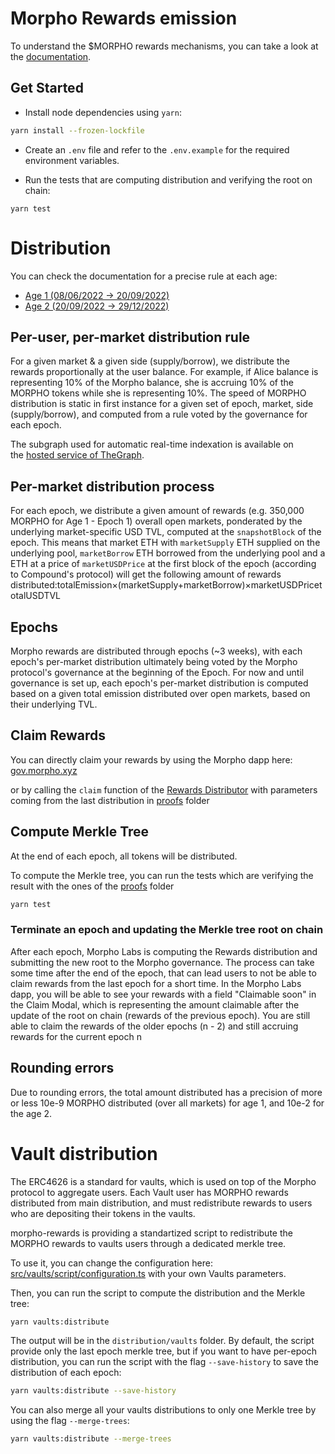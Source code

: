 # **Morpho Rewards emission**
To understand the $MORPHO rewards mechanisms, you can take a look at the [documentation](https://docs.morpho.xyz/usdmorpho/ages-and-epochs).

## **Get Started**

- Install node dependencies using `yarn`:

```bash
yarn install --frozen-lockfile
```

- Create an `.env` file and refer to the `.env.example` for the required environment variables.

- Run the tests that are computing distribution and verifying the root on chain:

```
yarn test
```

# Distribution

You can check the documentation for a precise rule at each age:
- [Age 1 (08/06/2022 -> 20/09/2022)](https://docs.morpho.xyz/usdmorpho/ages-and-epochs/age-1)
- [Age 2 (20/09/2022 -> 29/12/2022)](https://docs.morpho.xyz/usdmorpho/ages-and-epochs/age-2)

## **Per-user, per-market distribution rule**

For a given market & a given side (supply/borrow), we distribute the rewards proportionally at the user balance. 
For example, if Alice balance is representing 10% of the Morpho balance, she is accruing 10% of the MORPHO tokens while she is representing 10%.
The speed of MORPHO distribution is static in first instance for a given set of epoch, market, side (supply/borrow), and computed from a rule voted 
by the governance for each epoch.


The subgraph used for automatic real-time indexation is available on the [hosted service of TheGraph](https://thegraph.com/hosted-service/subgraph/morpho-labs/morphoages?query=Get%20balances%20).


## **Per-market distribution process**

For each epoch, we distribute a given amount of rewards (e.g. 350,000 MORPHO for Age 1 - Epoch 1) overall open markets, ponderated by the underlying market-specific USD TVL, computed at the `snapshotBlock` of the epoch. This means that market ETH with `marketSupply` ETH supplied on the underlying pool, `marketBorrow` ETH borrowed from the underlying pool and a ETH at a price of `marketUSDPrice` at the first block of the epoch (according to Compound's protocol) will get the following amount of rewards distributed:totalEmission×(marketSupply+marketBorrow)×marketUSDPricetotalUSDTVL

## **Epochs**

Morpho rewards are distributed through epochs (~3 weeks), with each epoch's per-market distribution ultimately being voted by the Morpho protocol's governance at the beginning of the Epoch. For now and until governance is set up, each epoch's per-market distribution is computed based on a given total emission distributed over open markets, based on their underlying TVL.

## **Claim Rewards**

You can directly claim your rewards by using the Morpho dapp here: [gov.morpho.xyz](https://gov.morpho.xyz/)

or by calling the `claim` function of the [Rewards Distributor](https://etherscan.io/address/0x3B14E5C73e0A56D607A8688098326fD4b4292135)
with parameters coming from the last distribution in [proofs](./distribution/proofs) folder

## **Compute Merkle Tree**

At the end of each epoch, all tokens will be distributed.

To compute the Merkle tree, you can run the tests which are verifying the result with the ones of the [proofs](./distribution/proofs) folder

```bash
yarn test
```

### Terminate an epoch and updating the Merkle tree root on chain
After each epoch, Morpho Labs is computing the Rewards distribution and submitting the new root to the Morpho governance. 
The process can take some time after the end of the epoch, that can lead users to not be able to claim rewards from the last epoch for a short time.
In the Morpho Labs dapp, you will be able to see your rewards with a field "Claimable soon" in the Claim Modal, which is representing the amount claimable after the 
update of the root on chain (rewards of the previous epoch). You are still able to claim the rewards of the older epochs (n - 2) and still accruing rewards for the current epoch n


## Rounding errors
Due to rounding errors, the total amount distributed has a precision of more or less 10e-9 MORPHO distributed (over all markets) for age 1, and 10e-2 for the age 2.


# Vault distribution
The ERC4626 is a standard for vaults, which is used on top of the Morpho protocol to aggregate users.
Each Vault user has MORPHO rewards distributed from main distribution, and must redistribute rewards to users who are depositing their tokens in the vaults.

morpho-rewards is providing a standartized script to redistribute the MORPHO rewards to vaults users through a dedicated merkle tree.

To use it, you can change the configuration here: [src/vaults/script/configuration.ts](.src/vaults/script/configuration.ts) with your own Vaults parameters.

Then, you can run the script to compute the distribution and the Merkle tree:

```bash
yarn vaults:distribute
```

The output will be in the `distribution/vaults` folder.
By default, the script provide only the last epoch merkle tree, but if
you want to have per-epoch distribution, you can run the script with the flag `--save-history` to save the distribution of each epoch:


```bash
yarn vaults:distribute --save-history
```

You can also merge all your vaults distributions to only one Merkle tree by using the flag `--merge-trees`:

```bash
yarn vaults:distribute --merge-trees
```